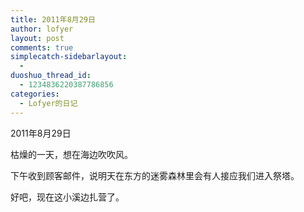 ```yaml
---
title: 2011年8月29日
author: lofyer
layout: post
comments: true
simplecatch-sidebarlayout:
  - 
duoshuo_thread_id:
  - 1234836220387786856
categories:
  - Lofyer的日记
---
```

2011年8月29日

枯燥的一天，想在海边吹吹风。

下午收到顾客邮件，说明天在东方的迷雾森林里会有人接应我们进入祭塔。

好吧，现在这小溪边扎营了。